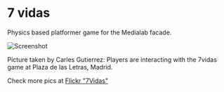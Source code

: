 # 7 vidas

Physics based platformer game for the Medialab facade.

![Screenshot](https://c1.staticflickr.com/1/310/32284158086_9df168be15_c.jpg)

Picture taken by Carles Gutierrez: Players are interacting with the 7vidas game at Plaza de las Letras, Madrid.

Check more pics at [Flickr "7Vidas"](http://bit.ly/2iJDRDE)
